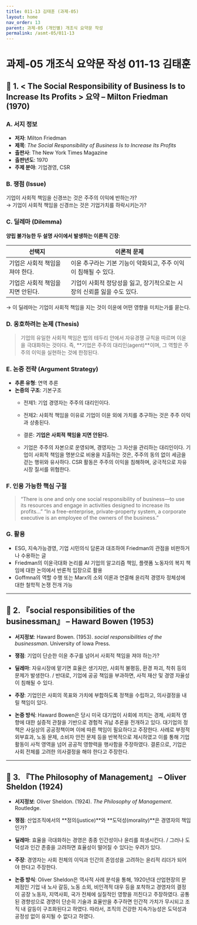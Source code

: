 ```yaml
---
title: 011-13 김태훈 (과제-05)
layout: home
nav_order: 13
parent: 과제-05 (개인별) 개조식 요약문 작성
permalink: /asmt-05/011-13
---
```


# 과제-05 개조식 요약문 작성 011-13 김태훈 

## 📘 1. < The Social Responsibility of Business Is to Increase Its Profits > 요약 – Milton Friedman (1970)

### A. 서지 정보  
- **저자**: Milton Friedman   
- **제목**: *The Social Responsibility of Business Is 
to Increase Its Profits*  
- **출판사**: The New York Times Magazine  
- **출판년도**: 1970
- **주제 분야**: 기업경영, CSR


### B. 쟁점 (Issue)  
기업이 사회적 책임을 신경쓰는 것은 주주의 이익에 반하는가?  
→ 기업이 사회적 책임을 신경쓰는 것은 기업가치를 하락시키는가?


### C. 딜레마 (Dilemma)  
**양립 불가능한 두 설명 사이에서 발생하는 이론적 긴장**:

| 선택지 | 이론적 문제 |
|--------|-------------|
| 기업은 사회적 책임을 져야 한다. | 이윤 추구라는 기본 기능이 약화되고, 주주 이익이 침해될 수 있다. |
| 기업은 사회적 책임을 지면 안된다. | 기업이 사회적 정당성을 잃고, 장기적으로는 시장의 신뢰를 잃을 수도 있다. |

→ 이 딜레마는 기업이 사회적 책임을 지는 것이 이윤에 어떤 영향을 미치는가를 묻는다.


### D. 옹호하려는 논제 (Thesis)  
> 기업의 유일한 사회적 책임은 법의 테두리 안에서 자유경쟁 규칙을 따르며 이윤을 극대화하는 것이다. 즉, **기업은 주주의 대리인(agent)**이며, 그 역할은 주주의 이익을 실현하는 것에 한정된다.


### E. 논증 전략 (Argument Strategy)  
- **추론 유형**: 연역 추론
- **논증의 구조**:
  기본구조
  - 전제1: 기업 경영자는 주주의 대리인이다.
  - 전제2: 사회적 책임을 이유로 기업이 이윤 외에 가치를 추구하는 것은 주주 이익과 상충된다.
  - 결론: **기업은 사회적 책임을 지면 안된다.**

  - 기업은 주주의 자본으로 운영되며, 경영자는 그 자산을 관리하는 대리인이다. 기업이 사회적 책임을 명분으로 비용을 지출하는 것은, 주주의 동의 없이 세금을 걷는 행위와 유사하다. CSR 활동은 주주의 이익을 침해하며, 궁극적으로 자유시장 질서를 위협한다.

### F. 인용 가능한 핵심 구절
> “There is one and only one social responsibility of business—to use its resources and engage in activities designed to increase its profits...” 
> “In a free-enterprise, private-property system, a corporate executive is an employee of the owners of the business.”


### G. 활용
- ESG, 지속가능경영, 기업 시민의식 담론과 대조하여 Friedman의 관점을 비판하거나 수용하는 글
- Friedman의 이윤극대화 논리를 AI 기업의 알고리즘 책임, 플랫폼 노동자의 복지 책임에 대한 논의에서 반론적 입장으로 활용
- Goffmna의 역할 수행 또는 Marx의 소외 이론과 연결해 윤리적 경영자 정체성에 대한 철학적 논쟁 전개 가능
---

## 📘 2. 『social responsibilities of the businessman』 – Haward Bowen (1953)

- **서지정보**: Haward Bowen. (1953). *social responsibilities of the businessman*. University of Iowa Press.

- **쟁점**: 기업이 단순한 이윤 추구를 넘어서 사회적 책임을 져야 하는가?  
- **딜레마**: 자유시장에 맡기면 효율은 생기지만, 사회적 불평등, 환경 파괴, 착취 등의 문제가 발생한다. / 반대로, 기업에 공공 책임을 부과하면, 사적 재산 및 경영 자율성이 침해될 수 있다. 
- **주장**: 기업인은 사회의 목표와 가치에 부합하도록 정책을 수립하고, 의사결정을 내릴 책임이 있다.
- **논증 방식**: Haward Bowen은 당시 미국 대기업이 사회에 끼치는 경제, 사회적 영향에 대한 실증적 관찰을 기반으로 경험적 귀납 추론을 전개하고 있다. 대기업의 정책은 사실상의 공공정책이며 이에 따른 책임이 필요하다고 주장한다. 사례로 부정적 외부효과, 노동 문제, 소비자 안전 문제 등을 반복적으로 제시하였고 이를 통해 기업 활동이 사적 영역을 넘어 공공적 영향력을 행사함을 주장하였다. 결론으로, 기업은 사회 전체를 고려한 의사결정을 해야 한다고 주장한다.

---

## 📘 3. 『The Philosophy of Management』 – Oliver Sheldon (1924)

- **서지정보**: Oliver Sheldon. (1924). *The Philosophy of Management*. Routledge.

- **쟁점**: 산업조직에서의 **정의(justice)**와 **도덕성(morality)**은 경영자의 책임인가? 
- **딜레마**: 효율을 극대화하는 경영은 종종 인간성이나 윤리를 희생시킨다. / 그러나 도덕성과 인간 존중을 고려하면 효율성이 떨어질 수 있다는 우려가 있다. 
- **주장**: 경영자는 사회 전체의 이익과 인간의 존엄성을 고려하는 윤리적 리더가 되어야 한다고 주장한다. 
- **논증 방식**: Oliver Sheldon은 역사적 사례 분석을 통해, 1920년대 산업현장의 문제점인 기업 내 노사 갈등, 노동 소외, 비인격적 대우 등을 포착하고 경영자의 결정이 공장 노동자, 지역사회, 국가 전체에 실질적인 영향을 끼친다고 주장하였다. 공통된 경향성으로 경영이 단순히 기술과 효율만을 추구하면 인간적 가치가 무시되고 조직 내 갈등이 구조화된다고 하였다. 따라서, 조직의 건강한 지속가능성은 도덕성과 공정성 없이 유지될 수 없다고 하였다. 


